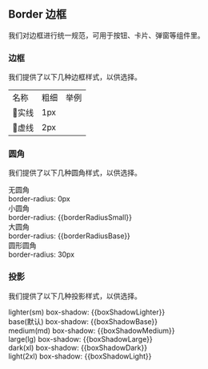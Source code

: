 <script>
  import bus from './bus';
  const varMap = {
    '$--box-shadow-lighter': 'boxShadowLighter',
    '$--box-shadow-base': 'boxShadowBase',
    '$--box-shadow-medium': 'boxShadowMedium',
    '$--box-shadow-large': 'boxShadowLarge',
    '$--box-shadow-dark': 'boxShadowDark',
    '$--box-shadow-light': 'boxShadowLight',
    '$--border-radius-base': 'borderRadiusBase',
    '$--border-radius-small': 'borderRadiusSmall'
  };
  const original = {
    boxShadowLighter: '0 1px 2px 0 rgba(0, 0, 0, 0.1)',
    boxShadowBase: '0 1px 3px 0 rgba(0, 0, 0, 0.1), 0 1px 2px 0 rgba(0, 0, 0, 0.06)',
    boxShadowMedium: '0 4px 6px -1px rgba(0, 0, 0, 0.08), 0 2px 4px -1px rgba(0, 0, 0, 0.04)',
    boxShadowLarge: '0 10px 15px -3px rgba(0, 0, 0, 0.08), 0 4px 6px -2px rgba(0, 0, 0, 0.04)',
    boxShadowDark: '0 20px 25px -5px rgba(0, 0, 0, 0.08), 0 10px 10px -5px rgba(0, 0, 0, 0.02)',
    boxShadowLight: '0 25px 50px -12px rgba(0, 0, 0, 0.2)',
    borderRadiusBase: '4px',
    borderRadiusSmall: '2px'
  }
  export default {
    created() {
      bus.$on('ELEMENT_THEME_USER_CONFIG_UPDATE', this.setGlobal);
    },
    mounted() {
      this.setGlobal();
    },
    methods: {
      setGlobal() {
        if (window.userThemeConfig) {
          this.global = window.userThemeConfig.global;
        }
      }
    },
    data() {
      return {
        global: {},
        boxShadowLight: '',
        boxShadowBase: '',
        borderRadiusBase: '',
        borderRadiusSmall: ''
      }
    },
    watch: {
      global: {
        immediate: true,
        handler(value) {
          Object.keys(varMap).forEach((c) => {
            if (value[c]) {
              this[varMap[c]] = value[c]
            } else {
              this[varMap[c]] = original[varMap[c]]
            }
          });
        }
      }
    }
  }
</script>

## Border 边框

我们对边框进行统一规范，可用于按钮、卡片、弹窗等组件里。

### 边框

我们提供了以下几种边框样式，以供选择。

<table class="demo-border">
  <tbody>
    <tr>
      <td class="text">名称</td>
      <td class="text">粗细</td>
      <td class="line">举例</td>
    </tr>
    <tr>
      <td class="text">实线</td>
      <td class="text">1px</td>
      <td class="line">
        <div></div>
      </td>
    </tr>
    <tr>
      <td class="text">虚线</td>
      <td class="text">2px</td>
      <td class="line">
        <div class="dashed"></div>
      </td>
    </tr>
  </tbody>
</table>

### 圆角

我们提供了以下几种圆角样式，以供选择。

<el-row :gutter="12" class="demo-radius">
  <el-col :span="6" :xs="{span: 12}">
    <div class="title">无圆角</div>
    <div class="value">border-radius: 0px</div>
    <div class="radius"></div>
  </el-col>
  <el-col :span="6" :xs="{span: 12}">
    <div class="title">小圆角</div>
    <div class="value">border-radius: {{borderRadiusSmall}}</div>
    <div 
      class="radius" 
      :style="{ borderRadius: borderRadiusSmall }"
    ></div>
  </el-col>
  <el-col :span="6" :xs="{span: 12}">
    <div class="title">大圆角</div>
    <div class="value">border-radius: {{borderRadiusBase}}</div>
    <div 
      class="radius"
      :style="{ borderRadius: borderRadiusBase }"
    ></div>
  </el-col>
  <el-col :span="6" :xs="{span: 12}">
    <div class="title">圆形圆角</div>
    <div class="value">border-radius: 30px</div>
    <div class="radius radius-30"></div>
  </el-col>
</el-row>

### 投影

我们提供了以下几种投影样式，以供选择。
<div 
class="demo-shadow"
:style="{ boxShadow: boxShadowLighter }"
></div>
<span class="demo-shadow-text">lighter(sm) box-shadow: {{boxShadowLighter}}</span>

<div 
class="demo-shadow"
:style="{ boxShadow: boxShadowBase }"
></div>
<span class="demo-shadow-text">base(默认) box-shadow: {{boxShadowBase}}</span>

<div 
class="demo-shadow"
:style="{ boxShadow: boxShadowMedium }"
></div>
<span class="demo-shadow-text">medium(md) box-shadow: {{boxShadowMedium}}</span>

<div 
class="demo-shadow"
:style="{ boxShadow: boxShadowLarge }"
></div>
<span class="demo-shadow-text">large(lg) box-shadow: {{boxShadowLarge}}</span>

<div 
class="demo-shadow"
:style="{ boxShadow: boxShadowDark }"
></div>
<span class="demo-shadow-text">dark(xl) box-shadow: {{boxShadowDark}}</span>

<div 
class="demo-shadow"
:style="{ boxShadow: boxShadowLight }"
></div>
<span class="demo-shadow-text">light(2xl) box-shadow: {{boxShadowLight}}</span>
